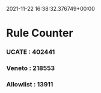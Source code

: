 2021-11-22 16:38:32.376749+00:00
# Rule Counter 
 ### UCATE : 402441

 ### Veneto : 218553

 ### Allowlist : 13911